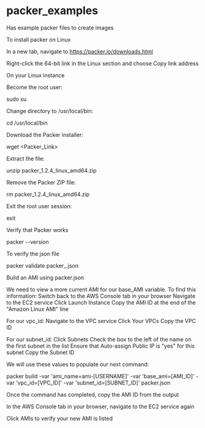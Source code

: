 # packer_examples
Has example packer files to create images

To install packer on Linux

In a new tab, navigate to https://packer.io/downloads.html

Right-click the 64-bit link in the Linux section and choose Copy link address

On your Linux instance

Become the root user:

  sudo su
  
Change directory to /usr/local/bin:

  cd /usr/local/bin
  
Download the Packer installer:

  wget <Packer_Link>
  
Extract the file:

  unzip packer_1.2.4_linux_amd64.zip
  
Remove the Packer ZIP file:

  rm packer_1.2.4_linux_amd64.zip
  
Exit the root user session:

  exit
  
Verify that Packer works

  packer --version
  
To verify the json file 

 packer validate packer_<names>.json
  
Build an AMI using packer.json

We need to view a more current AMI for our base_AMI variable. To find this information:
  Switch back to the AWS Console tab in your browser
  Navigate to the EC2 service
  Click Launch Instance
  Copy the AMI ID at the end of the "Amazon Linux AMI" line

For our vpc_id:
  Navigate to the VPC service
  Click Your VPCs
  Copy the VPC ID

For our subnet_id:
  Click Subnets
  Check the box to the left of the name on the first subnet in the list
  Ensure that Auto-assign Public IP is "yes" for this subnet
  Copy the Subnet ID

We will use these values to populate our next command:
  
packer build -var 'ami_name=ami-[USERNAME]' -var 'base_ami=[AMI_ID]' -var 'vpc_id=[VPC_ID]' -var 'subnet_id=[SUBNET_ID]' packer.json

Once the command has completed, copy the AMI ID from the output

In the AWS Console tab in your browser, navigate to the EC2 service again

Click AMIs to verify your new AMI is listed
